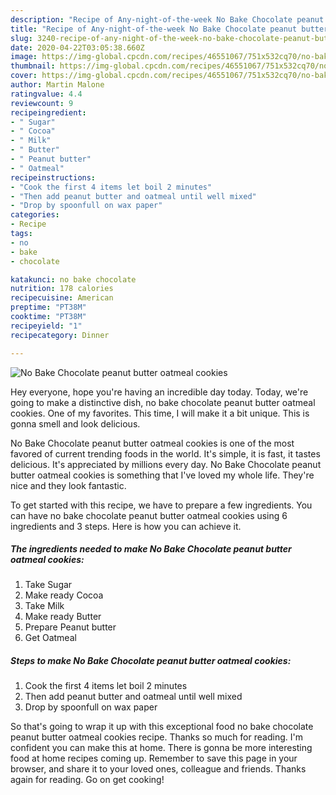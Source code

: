 ```yaml
---
description: "Recipe of Any-night-of-the-week No Bake Chocolate peanut butter oatmeal cookies"
title: "Recipe of Any-night-of-the-week No Bake Chocolate peanut butter oatmeal cookies"
slug: 3240-recipe-of-any-night-of-the-week-no-bake-chocolate-peanut-butter-oatmeal-cookies
date: 2020-04-22T03:05:38.660Z
image: https://img-global.cpcdn.com/recipes/46551067/751x532cq70/no-bake-chocolate-peanut-butter-oatmeal-cookies-recipe-main-photo.jpg
thumbnail: https://img-global.cpcdn.com/recipes/46551067/751x532cq70/no-bake-chocolate-peanut-butter-oatmeal-cookies-recipe-main-photo.jpg
cover: https://img-global.cpcdn.com/recipes/46551067/751x532cq70/no-bake-chocolate-peanut-butter-oatmeal-cookies-recipe-main-photo.jpg
author: Martin Malone
ratingvalue: 4.4
reviewcount: 9
recipeingredient:
- " Sugar"
- " Cocoa"
- " Milk"
- " Butter"
- " Peanut butter"
- " Oatmeal"
recipeinstructions:
- "Cook the first 4 items let boil 2 minutes"
- "Then add peanut butter and oatmeal until well mixed"
- "Drop by spoonfull on wax paper"
categories:
- Recipe
tags:
- no
- bake
- chocolate

katakunci: no bake chocolate 
nutrition: 178 calories
recipecuisine: American
preptime: "PT38M"
cooktime: "PT38M"
recipeyield: "1"
recipecategory: Dinner

---
```



![No Bake Chocolate peanut butter oatmeal cookies](https://img-global.cpcdn.com/recipes/46551067/751x532cq70/no-bake-chocolate-peanut-butter-oatmeal-cookies-recipe-main-photo.jpg)

Hey everyone, hope you're having an incredible day today. Today, we're going to make a distinctive dish, no bake chocolate peanut butter oatmeal cookies. One of my favorites. This time, I will make it a bit unique. This is gonna smell and look delicious.

No Bake Chocolate peanut butter oatmeal cookies is one of the most favored of current trending foods in the world. It's simple, it is fast, it tastes delicious. It's appreciated by millions every day. No Bake Chocolate peanut butter oatmeal cookies is something that I've loved my whole life. They're nice and they look fantastic.




To get started with this recipe, we have to prepare a few ingredients. You can have no bake chocolate peanut butter oatmeal cookies using 6 ingredients and 3 steps. Here is how you can achieve it.

<!--inarticleads1-->

##### The ingredients needed to make No Bake Chocolate peanut butter oatmeal cookies:

1. Take  Sugar
1. Make ready  Cocoa
1. Take  Milk
1. Make ready  Butter
1. Prepare  Peanut butter
1. Get  Oatmeal




<!--inarticleads2-->

##### Steps to make No Bake Chocolate peanut butter oatmeal cookies:

1. Cook the first 4 items let boil 2 minutes
1. Then add peanut butter and oatmeal until well mixed
1. Drop by spoonfull on wax paper




So that's going to wrap it up with this exceptional food no bake chocolate peanut butter oatmeal cookies recipe. Thanks so much for reading. I'm confident you can make this at home. There is gonna be more interesting food at home recipes coming up. Remember to save this page in your browser, and share it to your loved ones, colleague and friends. Thanks again for reading. Go on get cooking!
